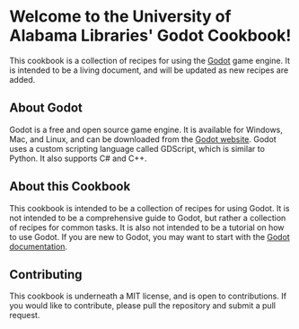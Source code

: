 # Welcome to the University of Alabama Libraries' Godot Cookbook!

This cookbook is a collection of recipes for using the [Godot](https://godotengine.org/) game engine. It is intended to be a living document, and will be updated as new recipes are added.

## About Godot

Godot is a free and open source game engine. It is available for Windows, Mac, and Linux, and can be downloaded from the [Godot website](https://godotengine.org/). Godot uses a custom scripting language called GDScript, which is similar to Python. It also supports C# and C++.

## About this Cookbook

This cookbook is intended to be a collection of recipes for using Godot. It is not intended to be a comprehensive guide to Godot, but rather a collection of recipes for common tasks. It is also not intended to be a tutorial on how to use Godot. If you are new to Godot, you may want to start with the [Godot documentation](https://docs.godotengine.org/en/stable/).

## Contributing

This cookbook is underneath a MIT license, and is open to contributions. If you would like to contribute, please pull the repository and submit a pull request.

